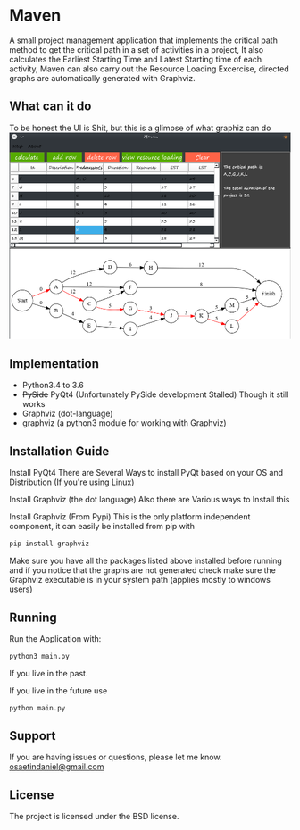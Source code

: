 Maven
====================================================================

A small project management application that implements the critical path method to get the critical path in a set
of activities in a project, It also calculates the Earliest Starting Time and Latest Starting time of each activity,
Maven can also carry out the Resource Loading Excercise, directed graphs are automatically generated with Graphviz.

What can it do
-------------------
To be honest the UI is Shit, but this is a glimpse of what graphiz can do
![Screenshot](img/Screenshot.png)


Implementation
--------------------

- Python3.4 to 3.6
- <s>PySide</s> PyQt4 (Unfortunately PySide development Stalled) Though it still works
- Graphviz (dot-language)
- graphviz (a python3 module for working with Graphviz)

Installation Guide
---------------------
Install PyQt4
There are Several Ways to install PyQt based on your OS and Distribution (If you're using Linux)

Install Graphviz (the dot language)
Also there are Various ways to Install this

Install Graphviz (From Pypi)
This is the only platform independent component, it can easily be installed from pip with

```bash
pip install graphviz
```

Make sure you have all the packages listed above installed before running and if you notice that the graphs are not generated
check make sure the Graphviz executable is in your system path (applies mostly to windows users)

Running
---------
Run the Application with:

```bash
python3 main.py
```
If you live in the past.

If you live in the future use

```bash
python main.py
```


Support
----------------------

If you are having issues or questions, please let me know.
osaetindaniel@gmail.com

License
-------

The project is licensed under the BSD license.

